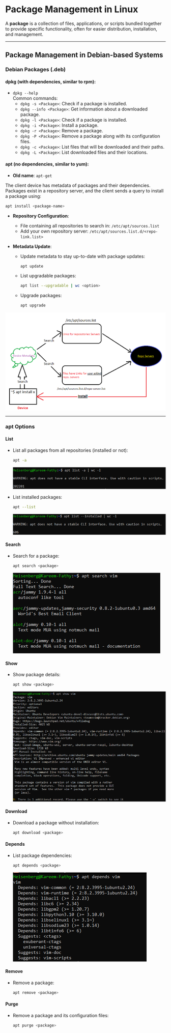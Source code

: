 # Package Management in Linux

A **package** is a collection of files, applications, or scripts bundled together to provide specific functionality, often for easier distribution, installation, and management.

---

## Package Management in Debian-based Systems

### **Debian Packages (.deb)**

#### **dpkg** (with dependencies, similar to rpm):
- `dpkg --help`  
   Common commands:
   - `dpkg -s <Package>`: Check if a package is installed.
   - `dpkg --info <Package>`: Get information about a downloaded package.
   - `dpkg -l <Package>`: Check if a package is installed.
   - `dpkg -i <Package>`: Install a package.
   - `dpkg -r <Package>`: Remove a package.
   - `dpkg -P <Package>`: Remove a package along with its configuration files.
   - `dpkg -c <Package>`: List files that will be downloaded and their paths.
   - `dpkg -L <Package>`: List downloaded files and their locations.

#### **apt** (no dependencies, similar to yum):
- **Old name**: `apt-get`

The client device has metadata of packages and their dependencies. Packages exist in a repository server, and the client sends a query to install a package using:
```bash
apt install <package-name>
```

- **Repository Configuration**:
   - File containing all repositories to search in: `/etc/apt/sources.list`
   - Add your own repository server: `/etc/apt/sources.list.d/<repo-link.list>`

- **Metadata Update**:
   - Update metadata to stay up-to-date with package updates:
      ```bash
      apt update
      ```
   - List upgradable packages:
      ```bash
      apt list --upgradable | wc <option>
      ```
   - Upgrade packages:
      ```bash
      apt upgrade
      ```

![alt text](image-118.png)

---

### **apt Options**

#### **List**
- List all packages from all repositories (installed or not):
   ```bash
   apt -a
   ```
   ![alt text](image-120.png)

- List installed packages:
   ```bash
   apt --list
   ```
   ![alt text](image-121.png)

#### **Search**
- Search for a package:
   ```bash
   apt search <package>
   ```
   ![alt text](image-122.png)

#### **Show**
- Show package details:
   ```bash
   apt show <package>
   ```
   ![alt text](image-123.png)

#### **Download**
- Download a package without installation:
   ```bash
   apt download <package>
   ```

#### **Depends**
- List package dependencies:
   ```bash
   apt depends <package>
   ```
   ![alt text](image-124.png)

#### **Remove**
- Remove a package:
   ```bash
   apt remove <package>
   ```

#### **Purge**
- Remove a package and its configuration files:
   ```bash
   apt purge <package>
   ```